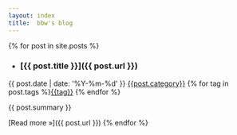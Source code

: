 ```yaml
---
layout: index
title:  bbw's blog
---
```


{% for post in site.posts %}
- ### [{{ post.title }}]({{ post.url }})
<i class="fa fa-calendar "></i> <time >{{ post.date | date: '%Y-%m-%d' }}</time>
<i class="icon-folder-open"></i> [{{post.category}}](/categories.html#{{post.category}})
<i class="fa fa-tags"></i>
{% for tag in post.tags %}[{{tag}}](/tags.html#{{tag}}) {% endfor %}

  {{ post.summary }}

  [Read more &raquo;]({{ post.url }})
{% endfor %}
